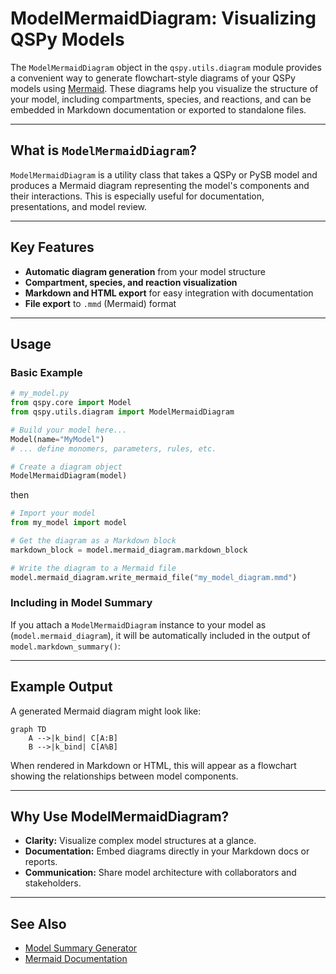 # ModelMermaidDiagram: Visualizing QSPy Models

The `ModelMermaidDiagram` object in the `qspy.utils.diagram` module provides a convenient way to generate flowchart-style diagrams of your QSPy models using [Mermaid](https://mermaid-js.github.io/mermaid/). These diagrams help you visualize the structure of your model, including compartments, species, and reactions, and can be embedded in Markdown documentation or exported to standalone files.

---

## What is `ModelMermaidDiagram`?

`ModelMermaidDiagram` is a utility class that takes a QSPy or PySB model and produces a Mermaid diagram representing the model's components and their interactions. This is especially useful for documentation, presentations, and model review.

---

## Key Features

- **Automatic diagram generation** from your model structure
- **Compartment, species, and reaction visualization**
- **Markdown and HTML export** for easy integration with documentation
- **File export** to `.mmd` (Mermaid) format

---

## Usage

### Basic Example

```python
# my_model.py
from qspy.core import Model
from qspy.utils.diagram import ModelMermaidDiagram

# Build your model here...
Model(name="MyModel")
# ... define monomers, parameters, rules, etc.

# Create a diagram object
ModelMermaidDiagram(model)
```

then

```python
# Import your model
from my_model import model

# Get the diagram as a Markdown block
markdown_block = model.mermaid_diagram.markdown_block

# Write the diagram to a Mermaid file
model.mermaid_diagram.write_mermaid_file("my_model_diagram.mmd")
```

### Including in Model Summary

If you attach a `ModelMermaidDiagram` instance to your model as (`model.mermaid_diagram`), it will be automatically included in the output of `model.markdown_summary()`:

---

## Example Output

A generated Mermaid diagram might look like:

```mermaid
graph TD
    A -->|k_bind| C[A:B]
    B -->|k_bind| C[A%B]
```

When rendered in Markdown or HTML, this will appear as a flowchart showing the relationships between model components.

---

## Why Use ModelMermaidDiagram?

- **Clarity:** Visualize complex model structures at a glance.
- **Documentation:** Embed diagrams directly in your Markdown docs or reports.
- **Communication:** Share model architecture with collaborators and stakeholders.

---

## See Also

- [Model Summary Generator](model-summary-generator.md)
- [Mermaid Documentation](https://mermaid-js.github.io/mermaid/)